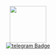 <div id="header" align="center">
  <img src="https://media.tenor.com/adho7VbkF1wAAAAM/lofi-girl.gif" width="100"/>
</div>

<div id="badges" align="center">
  <a href="https://t.me/Varov_M_I">
    <img src="https://img.shields.io/badge/Telegram-2CA5E0?style=flat-squeare&logo=telegram&logoColor=white)" alt="telegram Badge"/>
  </a>
</div>

<img src="https://komarev.com/ghpvc/Matveykatasher&style=flat-square&color=blue" alt=""/>

